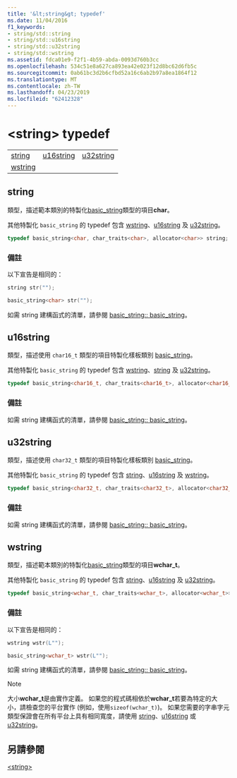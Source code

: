 ```yaml
---
title: '&lt;string&gt; typedef'
ms.date: 11/04/2016
f1_keywords:
- string/std::string
- string/std::u16string
- string/std::u32string
- string/std::wstring
ms.assetid: fdca01e9-f2f1-4b59-abda-0093d760b3cc
ms.openlocfilehash: 534c51e8a627ca893ea42e023f12d8bc62d6fb5c
ms.sourcegitcommit: 0ab61bc3d2b6cfbd52a16c6ab2b97a8ea1864f12
ms.translationtype: MT
ms.contentlocale: zh-TW
ms.lasthandoff: 04/23/2019
ms.locfileid: "62412328"
---
```

# <a name="ltstringgt-typedefs"></a>&lt;string&gt; typedef

||||
|-|-|-|
|[string](#string)|[u16string](#u16string)|[u32string](#u32string)|
|[wstring](#wstring)|

## <a name="string"></a>  string

類型，描述範本類別的特製化[basic_string](../standard-library/basic-string-class.md)類型的項目**char**。

其他特製化 `basic_string` 的 typedef 包含 [wstring](../standard-library/string-typedefs.md#wstring)、[u16string](../standard-library/string-typedefs.md#u16string) 及 [u32string](../standard-library/string-typedefs.md#u32string)。

```cpp
typedef basic_string<char, char_traits<char>, allocator<char>> string;
```

### <a name="remarks"></a>備註

以下宣告是相同的：

```cpp
string str("");

basic_string<char> str("");
```

如需 string 建構函式的清單，請參閱 [basic_string:: basic_string](../standard-library/basic-string-class.md#basic_string)。

## <a name="u16string"></a>  u16string

類型，描述使用 `char16_t` 類型的項目特製化樣板類別 [basic_string](../standard-library/basic-string-class.md)。

其他特製化 `basic_string` 的 typedef 包含 [wstring](../standard-library/string-typedefs.md#wstring)、[string](../standard-library/string-typedefs.md#string) 及 [u32string](../standard-library/string-typedefs.md#u32string)。

```cpp
typedef basic_string<char16_t, char_traits<char16_t>, allocator<char16_t>> u16string;
```

### <a name="remarks"></a>備註

如需 string 建構函式的清單，請參閱 [basic_string:: basic_string](../standard-library/basic-string-class.md#basic_string)。

## <a name="u32string"></a>  u32string

類型，描述使用 `char32_t` 類型的項目特製化樣板類別 [basic_string](../standard-library/basic-string-class.md)。

其他特製化 `basic_string` 的 typedef 包含 [string](../standard-library/string-typedefs.md#string)、[u16string](../standard-library/string-typedefs.md#u16string) 及 [wstring](../standard-library/string-typedefs.md#wstring)。

```cpp
typedef basic_string<char32_t, char_traits<char32_t>, allocator<char32_t>> u32string;
```

### <a name="remarks"></a>備註

如需 string 建構函式的清單，請參閱 [basic_string:: basic_string](../standard-library/basic-string-class.md#basic_string)。

## <a name="wstring"></a>  wstring

類型，描述範本類別的特製化[basic_string](../standard-library/basic-string-class.md)類型的項目**wchar_t**。

其他特製化 `basic_string` 的 typedef 包含 [string](../standard-library/string-typedefs.md#string)、[u16string](../standard-library/string-typedefs.md#u16string) 及 [u32string](../standard-library/string-typedefs.md#u32string)。

```cpp
typedef basic_string<wchar_t, char_traits<wchar_t>, allocator<wchar_t>> wstring;
```

### <a name="remarks"></a>備註

以下宣告是相同的：

```cpp
wstring wstr(L"");

basic_string<wchar_t> wstr(L"");
```

如需 string 建構函式的清單，請參閱 [basic_string:: basic_string](../standard-library/basic-string-class.md#basic_string)。

> [!NOTE]
> 大小**wchar_t**是由實作定義。 如果您的程式碼相依於**wchar_t**若要為特定的大小，請檢查您的平台實作 (例如，使用`sizeof(wchar_t)`)。 如果您需要的字串字元類型保證會在所有平台上具有相同寬度，請使用 [string](../standard-library/string-typedefs.md#string)、[u16string](../standard-library/string-typedefs.md#u16string) 或 [u32string](../standard-library/string-typedefs.md#u32string)。

## <a name="see-also"></a>另請參閱

[\<string>](../standard-library/string.md)<br/>
